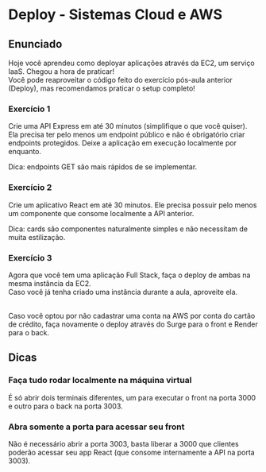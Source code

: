 # Deploy - Sistemas Cloud e AWS

## Enunciado

Hoje você aprendeu como deployar aplicações através da EC2, um serviço IaaS. Chegou a hora de praticar! <br>
Você pode reaproveitar o código feito do exercício pós-aula anterior (Deploy), mas recomendamos praticar o setup completo!

### Exercício 1

Crie uma API Express em até 30 minutos (simplifique o que você quiser). Ela precisa ter pelo menos um endpoint público e não é obrigatório criar endpoints protegidos. Deixe a aplicação em execução localmente por enquanto. <br>

Dica: endpoints GET são mais rápidos de se implementar.

### Exercício 2

Crie um aplicativo React em até 30 minutos. Ele precisa possuir pelo menos um componente que consome localmente a API anterior.
<br>

Dica: cards são componentes naturalmente simples e não necessitam de muita estilização.

### Exercício 3

Agora que você tem uma aplicação Full Stack, faça o deploy de ambas na mesma instância da EC2.<br>
Caso você já tenha criado uma instância durante a aula, aproveite ela.<br>
<br>

Caso você optou por não cadastrar uma conta na AWS por conta do cartão de crédito, faça novamente o deploy através do Surge para o front e Render para o back.

## Dicas

### Faça tudo rodar localmente na máquina virtual
É só abrir dois terminais diferentes, um para executar o front na porta 3000 e outro para o back na porta 3003.

### Abra somente a porta para acessar seu front
Não é necessário abrir a porta 3003, basta liberar a 3000 que clientes poderão acessar seu app React (que consome internamente a API na porta 3003).
